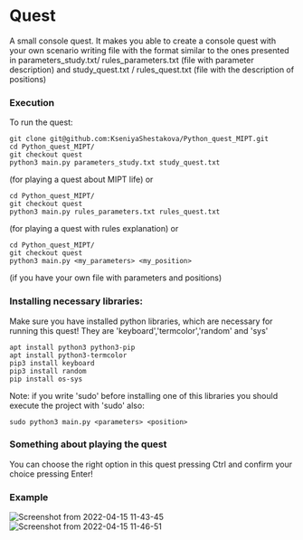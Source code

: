 # Quest
A small console quest. It makes you able to create a console quest with your own scenario writing file with the format similar to the ones presented in parameters_study.txt/ rules_parameters.txt (file with parameter description) and study_quest.txt / rules_quest.txt (file with the description of positions) 

### Execution
To run the quest:
```
git clone git@github.com:KseniyaShestakova/Python_quest_MIPT.git
cd Python_quest_MIPT/
git checkout quest
python3 main.py parameters_study.txt study_quest.txt
```
(for playing a quest about MIPT life)
or 
```
cd Python_quest_MIPT/
git checkout quest
python3 main.py rules_parameters.txt rules_quest.txt
```
(for playing a quest with rules explanation)
or
```
cd Python_quest_MIPT/
git checkout quest
python3 main.py <my_parameters> <my_position>
```
(if you have your own file with parameters and positions)

### Installing necessary libraries:
Make sure you have installed python libraries, which are necessary for running this quest!
They are 'keyboard','termcolor','random' and 'sys'
```
apt install python3 python3-pip
apt install python3-termcolor
pip3 install keyboard
pip3 install random
pip install os-sys
```
Note: if you write 'sudo' before installing one of this libraries you should execute the project with 'sudo' also:
```
sudo python3 main.py <parameters> <position>
```
### Something about playing the quest
You can choose the right option in this quest pressing Ctrl and confirm your choice pressing Enter!

### Example
![Screenshot from 2022-04-15 11-43-45](https://user-images.githubusercontent.com/91065721/163548416-7ab0d810-2cf1-4020-953a-90259cfa807c.png)
![Screenshot from 2022-04-15 11-46-51](https://user-images.githubusercontent.com/91065721/163548875-d342edba-7ae2-4e30-953b-e600a50ca003.png)
